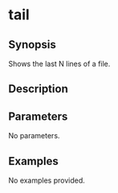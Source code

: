 # tail

## Synopsis

Shows the last N lines of a file.

## Description



## Parameters
No parameters.
## Examples
No examples provided.
